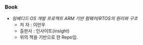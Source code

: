 ### Book
- _임베디드 OS 개발 프로젝트 ARM 기반 펌웨어/RTOS의 원리와 구조_ 
  - 저  자 : 이만우
  - 출판사 : 인사이트(insight) 
  - 위의 책을 기반으로 한 Repo임.
<!--stackedit_data:
eyJoaXN0b3J5IjpbLTUzNjgwOTAwXX0=
-->
